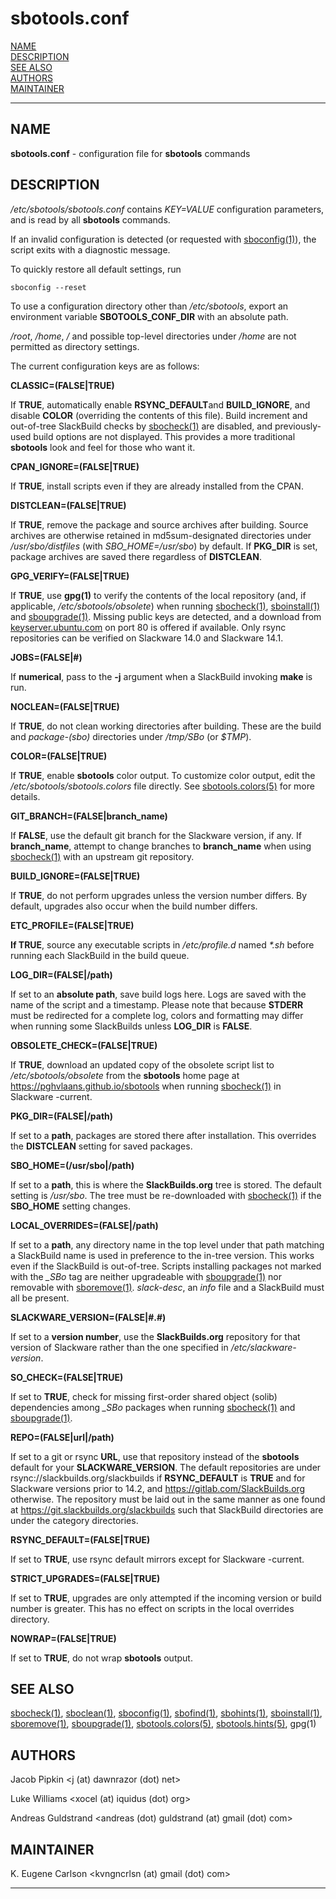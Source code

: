 # sbotools.conf

[NAME](#name)\
[DESCRIPTION](#description)\
[SEE ALSO](#see-also)\
[AUTHORS](#authors)\
[MAINTAINER](#maintainer)

------------------------------------------------------------------------

## NAME

**sbotools.conf** - configuration file for **sbotools** commands

## DESCRIPTION

*/etc/sbotools/sbotools.conf* contains *KEY=VALUE* configuration
parameters, and is read by all **sbotools** commands.

If an invalid configuration is detected (or requested with
[sboconfig(1)](sboconfig.1.md)), the script exits with a diagnostic message.

To quickly restore all default settings, run

    sboconfig --reset

To use a configuration directory other than */etc/sbotools*, export an
environment variable **SBOTOOLS_CONF_DIR** with an absolute path.

*/root*, */home*, */* and possible top-level directories under */home*
are not permitted as directory settings.

The current configuration keys are as follows:

**CLASSIC=(FALSE\|TRUE)**

If **TRUE**, automatically enable **RSYNC_DEFAULT**and **BUILD_IGNORE**,
and disable **COLOR** (overriding the contents of this file). Build
increment and out-of-tree SlackBuild checks by [sbocheck(1)](sbocheck.1.md) are
disabled, and previously-used build options are not displayed. This
provides a more traditional **sbotools** look and feel for those who
want it.

**CPAN_IGNORE=(FALSE\|TRUE)**

If **TRUE**, install scripts even if they are already installed from the
CPAN.

**DISTCLEAN=(FALSE\|TRUE)**

If **TRUE**, remove the package and source archives after building.
Source archives are otherwise retained in md5sum-designated directories
under */usr/sbo/distfiles* (with *SBO_HOME=/usr/sbo*) by default. If
**PKG_DIR** is set, package archives are saved there regardless of
**DISTCLEAN**.

**GPG_VERIFY=(FALSE\|TRUE)**

If **TRUE**, use **gpg(1)** to verify the contents of the local
repository (and, if applicable, */etc/sbotools/obsolete*) when running
[sbocheck(1)](sbocheck.1.md), [sboinstall(1)](sboinstall.1.md) and [sboupgrade(1)](sboupgrade.1.md). Missing public
keys are detected, and a download from
[keyserver.ubuntu.com](keyserver.ubuntu.com) on port 80 is offered if
available. Only rsync repositories can be verified on Slackware 14.0 and
Slackware 14.1.

**JOBS=(FALSE\|#)**

If **numerical**, pass to the **-j** argument when a SlackBuild invoking
**make** is run.

**NOCLEAN=(FALSE\|TRUE)**

If **TRUE**, do not clean working directories after building. These are
the build and *package-(sbo)* directories under */tmp/SBo* (or *\$TMP*).

**COLOR=(FALSE\|TRUE)**

If **TRUE**, enable **sbotools** color output. To customize color
output, edit the */etc/sbotools/sbotools.colors* file directly. See
[sbotools.colors(5)](sbotools.colors.5.md) for more details.

**GIT_BRANCH=(FALSE\|branch_name)**

If **FALSE**, use the default git branch for the Slackware version, if
any. If **branch_name**, attempt to change branches to **branch_name**
when using [sbocheck(1)](sbocheck.1.md) with an upstream git repository.

**BUILD_IGNORE=(FALSE\|TRUE)**

If **TRUE**, do not perform upgrades unless the version number differs.
By default, upgrades also occur when the build number differs.

**ETC_PROFILE=(FALSE\|TRUE)**

**If TRUE**, source any executable scripts in */etc/profile.d* named
*\*.sh* before running each SlackBuild in the build queue.

**LOG_DIR=(FALSE\|/path)**

If set to an **absolute path**, save build logs here. Logs are saved
with the name of the script and a timestamp. Please note that because
**STDERR** must be redirected for a complete log, colors and formatting
may differ when running some SlackBuilds unless **LOG_DIR** is
**FALSE**.

**OBSOLETE_CHECK=(FALSE\|TRUE)**

If **TRUE**, download an updated copy of the obsolete script list to
*/etc/sbotools/obsolete* from the **sbotools** home page at
<https://pghvlaans.github.io/sbotools> when running [sbocheck(1)](sbocheck.1.md) in
Slackware -current.

**PKG_DIR=(FALSE\|/path)**

If set to a **path**, packages are stored there after installation. This
overrides the **DISTCLEAN** setting for saved packages.

**SBO_HOME=(/usr/sbo\|/path)**

If set to a **path**, this is where the **SlackBuilds.org** tree is
stored. The default setting is */usr/sbo*. The tree must be
re-downloaded with [sbocheck(1)](sbocheck.1.md) if the **SBO_HOME** setting changes.

**LOCAL_OVERRIDES=(FALSE\|/path)**

If set to a **path**, any directory name in the top level under that
path matching a SlackBuild name is used in preference to the in-tree
version. This works even if the SlackBuild is out-of-tree. Scripts
installing packages not marked with the *\_SBo* tag are neither
upgradeable with [sboupgrade(1)](sboupgrade.1.md) nor removable with [sboremove(1)](sboremove.1.md).
*slack-desc*, an *info* file and a SlackBuild must all be present.

**SLACKWARE_VERSION=(FALSE\|#.#)**

If set to a **version number**, use the **SlackBuilds.org** repository
for that version of Slackware rather than the one specified in
*/etc/slackware-version*.

**SO_CHECK=(FALSE\|TRUE)**

If set to **TRUE**, check for missing first-order shared object (solib)
dependencies among *\_SBo* packages when running [sbocheck(1)](sbocheck.1.md) and
[sboupgrade(1)](sboupgrade.1.md).

**REPO=(FALSE\|url\|/path)**

If set to a git or rsync **URL**, use that repository instead of the
**sbotools** default for your **SLACKWARE_VERSION**. The default
repositories are under rsync://slackbuilds.org/slackbuilds if
**RSYNC_DEFAULT** is **TRUE** and for Slackware versions prior to 14.2,
and <https://gitlab.com/SlackBuilds.org> otherwise. The repository must
be laid out in the same manner as one found at
<https://git.slackbuilds.org/slackbuilds> such that SlackBuild
directories are under the category directories.

**RSYNC_DEFAULT=(FALSE\|TRUE)**

If set to **TRUE**, use rsync default mirrors except for Slackware
-current.

**STRICT_UPGRADES=(FALSE\|TRUE)**

If set to **TRUE**, upgrades are only attempted if the incoming version
or build number is greater. This has no effect on scripts in the local
overrides directory.

**NOWRAP=(FALSE\|TRUE)**

If set to **TRUE**, do not wrap **sbotools** output.

## SEE ALSO

[sbocheck(1)](sbocheck.1.md), [sboclean(1)](sboclean.1.md), [sboconfig(1)](sboconfig.1.md), [sbofind(1)](sbofind.1.md), [sbohints(1)](sbohints.1.md),
[sboinstall(1)](sboinstall.1.md), [sboremove(1)](sboremove.1.md), [sboupgrade(1)](sboupgrade.1.md), [sbotools.colors(5)](sbotools.colors.5.md),
[sbotools.hints(5)](sbotools.hints.5.md), gpg(1)

## AUTHORS

Jacob Pipkin \<j (at) dawnrazor (dot) net\>

Luke Williams \<xocel (at) iquidus (dot) org\>

Andreas Guldstrand \<andreas (dot) guldstrand (at) gmail (dot) com\>

## MAINTAINER

K. Eugene Carlson \<kvngncrlsn (at) gmail (dot) com\>

------------------------------------------------------------------------
